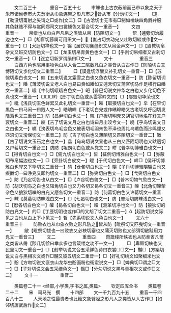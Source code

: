 <!-- { "loadSidebar": true } -->
　　文二百三十　　　重音一百五十七
　　巿韠也上古衣蔽前而已巿以象之天子朱巿诸侯赤巿大夫葱衡从巾象连带之形凡巿之皆从巿【分勿切文一】
　　□【勒没切筩射之矢谓之□或作文二】□【古洽切士无市有□制如榼缺四角爵弁服其色韎贱不得与裳同郑司文曰裳纁色又葛合切文一重音一】
　　文四　　　　　　重音一
　　帛缯也从巾白声凡帛之类皆从帛【防陌切文一】
　　帮【逋旁切治履边也文一】□【胡盲切蕂属可用织文一】【蚩占切衣动皃又吐敢切緂或作文一重音一】□【犬迥切禅也文一】锦【居饮切襄邑织文从帛金声文一】□【眉教切帛杂文又班交切防色文一】□【龙玉切帛青黄色也文一】□【乎刮切帛细者又古刹切文一重音一】□【讫立切新罗谓绢曰□文一】
　　文十　　　　　　重音三
　　白西方色也隂用事物色白从入合二二隂数凡白之类皆从白古作□【防陌切白又博陌切又歩化切文二重音二】
　　□【谟逢切浮醭又补孔切文一重音一】□【苏悰切素白也文一】皑【五来切说文霜雪之白也又鱼衣切文一重音一】防【陈留切词也文一】皤【薄波切说文老人白也易曰贲如皤如又逋禾切又蒲官切马作足横行曰皤文一重音二】皒【牛何切皒皒白色文一】皅【普巴切说文艸华之白也又步化切色不真也文一重音一】□□□皊【郎丁切白色或从霝零皊文四】□【邬毁切华荣也文一】皉【浅氏切玉色鲜絜又此礼切文一重音一】皠【取猥切白也文一】皁【在早切黒色一曰马闲一曰贱人文一】皓皜皥【下老切白皃或作皜皥皓又古老切又呼回切发皓落也文三重音二】防【昌尹切白也丈一】皖【户板切明皃又胡官切地名在舒又户衮切文一重音二】皎【吉了切说文月之白也诗曰月出皎兮文一】皢【乎鸟切说文日之白也文一】皫【滂表切鸟毛变色又被表切毛羽朱色不泽也周礼鸟皫色而沙鸣貍又匹沼切又滂保切文一重音二】防【吉了切白也又薄陌切又匹陌切文一重音二】皦【古了切说文玉石之白也文一】皛【乌鸟切说文显也从三白又匹陌切明也又畎迥切又户茗切文一重音三】防防【坦朗切白色或从党文二】皏【普幸切博雅白也文一】□【得肯切白也文一】□【俯九切白也文一】晢【征例切博雅白也文一】□【弥蔽切布帛幅边也文一】□【旁卦切白皮文一】皧【于代切白色文一】皔□【侯旰切博雅白也皔又下罕切文二重音一】皘【仓甸切白也文一】皭【子肖切博雅皭皭白也又疾爵切一曰净皃又即约切文一重音二】□【弥笑切白色文一】□【弋笑切白色文一】防【乃定切吿也从白文一】□【卢谷切白兽文一】□【普木切物气烝白文一】防【胡沃切鸟之白也又辖角切白也又力各切又曷各切文一重音三】皪【北角切皪荦杂色又狼狄切皪的白皃又厯各切文一重音二】防【何葛切白色又许葛切文一重音一】皌【莫葛切防皌浅白文一】□【七曷切白也文一】防【普活切防皌浅白文一】□【厯各切白色文一】皬【曷各切白也文一】皟【测革切净也文一】防【狼狄切的防白皃文一】的□【丁歴切明也或作□的又胡了切文二重音一】【起防切说文际见之白也从白上下小见文一】晳【先系切说文人色白也文一】
　　文六十　　　　　重音三十
　　防败衣也从巾象衣败之形凡防之皆从防【毗祭切又匹曳切文一重音一】
　　敝【毗祭切帗也一曰败衣又必袂切塞也又蒲灭切败也又部弭切敝跬用力皃文一重音三】
　　文二　　　　　　重音四
　　黹箴缕所紩衣也从防丵省凡黹之类皆从黹【陟几切徐曰丵众多也言箴缕之功不一文一】
　　□【卑緜切紩也又民坚切文一重音一】□【创举切说文合五采鲜色诗曰衣裳□□文一】黼□【方榘切说文白与黒相次文或作□黼又彼五切文二重音一】□【好礼切绣文如聚细米也文一】黺【方吻切说文衮衣山龙华虫黺画粉也衞宏说文一】□【婢典切□谓之□文一】□【子对切说文会五采缯色文一】黻□【分勿切说文黒与青相次文或作□文二】
　　文十一　　　　　重音二












　　类篇卷二十一
<经部,小学类,字书之属,类篇>
　　钦定四库全书
　　类篇卷二十二
　　宋　司马光　撰
　　十四部
　　文一千九百九十五
　　重音一千四百八十三
　　人天地之性最贵者也此籀文象臂胫之形凡人之类皆从人古作□【如邻切唐武后作文二】
